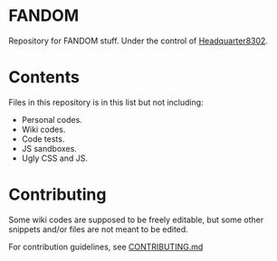 # FANDOM
Repository for FANDOM stuff. Under the control of [Headquarter8302](https://community.fandom.com/wiki/User:Headquarter8302).

# Contents
Files in this repository is in this list but not including:
- Personal codes.
- Wiki codes.
- Code tests.
- JS sandboxes.
- Ugly CSS and JS.

# Contributing
Some wiki codes are supposed to be freely editable, but some other snippets and/or files are not meant to be edited.

For contribution guidelines, see [CONTRIBUTING.md](https://github.com/headquarter8302/fandom/CONTRIBUTING.md)
